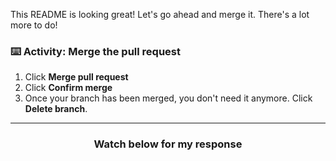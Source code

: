 This README is looking great! Let's go ahead and merge it. There's a lot more to do!

### :keyboard: Activity: Merge the pull request

1. Click **Merge pull request**
1. Click **Confirm merge**
1. Once your branch has been merged, you don't need it anymore. Click **Delete branch**.

<hr>
<h3 align="center">Watch below for my response</h3>
